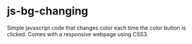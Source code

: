 # js-bg-changing
Simple javascript code that changes color each time the color button is clicked. Comes with a responsive webpage using CSS3.
